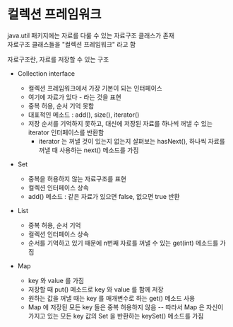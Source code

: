 # 컬렉션 프레임워크

java.util 패키지에는 자료를 다룰 수 있는 자료구조 클래스가 존재  
자료구조 클래스들을 "컬렉션 프레임워크" 라고 함  

자료구조란, 자료를 저장할 수 있는 구조  

- Collection interface
  - 컬렉션 프레임워크에서 가장 기본이 되는 인터페이스
  - 여기에 자료가 있다 - 라는 것을 표현
  - 중복 허용, 순서 기억 못함
  - 대표적인 메소드 : add(), size(), iterator()
  - 저장 순서를 기억하지 못하고, 대신에 저장된 자료를 하나씩 꺼낼 수 있는 iterator 인터페이스를 반환함
    - iterator 는 꺼낼 것이 있는지 없는지 살펴보는 hasNext(), 하나씩 자료를 꺼낼 때 사용하는 next() 메소드를 가짐
  
- Set
  - 중복을 허용하지 않는 자료구조를 표현
  - 컬렉션 인터페이스 상속
  - add() 메소드 : 같은 자료가 있으면 false, 없으면 true 반환

- List
  - 중복 허용, 순서 기억
  - 컬렉션 인터페이스 상속
  - 순서를 기억하고 있기 때문에 n번째 자료를 꺼낼 수 있는 get(int) 메소드를 가짐

- Map
  - key 와 value 를 가짐
  - 저장할 때 put() 메소드로 key 와 value 를 함께 저장
  - 원하는 값을 꺼낼 때는 key 를 매개변수로 하는 get() 메소드 사용
  - Map 에 저장된 모든 key 들은 중복 허용하지 않음 -- 따라서 Map 은 자신이 가지고 있는 모든 key 값의 Set 을 반환하는 keySet() 메소드를 가짐